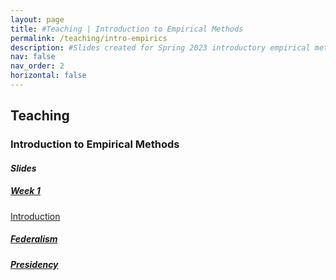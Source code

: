 ```yaml
---
layout: page
title: #Teaching | Introduction to Empirical Methods
permalink: /teaching/intro-empirics
description: #Slides created for Spring 2023 introductory empirical methods course
nav: false
nav_order: 2
horizontal: false
---
```


<h2>Teaching</h2>
<h3>Introduction to Empirical Methods</h3>
<h4><i>Slides</i></h4>

<div class="row">
  <div class="col-sm-3">
    <div class="card">
      <div class="card-body">
        <h5 class="card-title"><a href="/assets/pdf/intro empirics/PS210 Week 1.pdf">Week 1</a></h5>
      </div>
        <div class="card-text">
            <a href="/assets/pdf/intro empirics/PS210 Week 1.pdf">Introduction</a>
        </div>
    </div>
  </div>
  <div class="col-sm-3">
    <div class="card">
      <div class="card-body">
        <h5 class="card-title"><a href="/assets/pdf/intro american/federalismlab.pdf">Federalism</a></h5>
      </div>
    </div>
  </div>
<div class="col-sm-3">
    <div class="card">
      <div class="card-body">
        <h5 class="card-title"><a href="/assets/pdf/intro american/presidencylab.pdf">Presidency</a></h5>
      </div>
    </div>
  </div>
</div>
